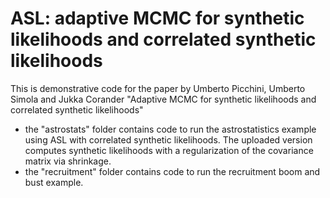 # ASL: adaptive MCMC for synthetic likelihoods and correlated synthetic likelihoods

This is demonstrative code for the paper by Umberto Picchini, Umberto Simola and Jukka Corander "Adaptive MCMC for synthetic likelihoods and correlated synthetic likelihoods"

- the "astrostats" folder contains code to run the astrostatistics example using ASL with correlated synthetic likelihoods. The uploaded version computes synthetic likelihoods with a regularization of the covariance matrix via shrinkage.
- the "recruitment" folder contains code to run the recruitment boom and bust example.
